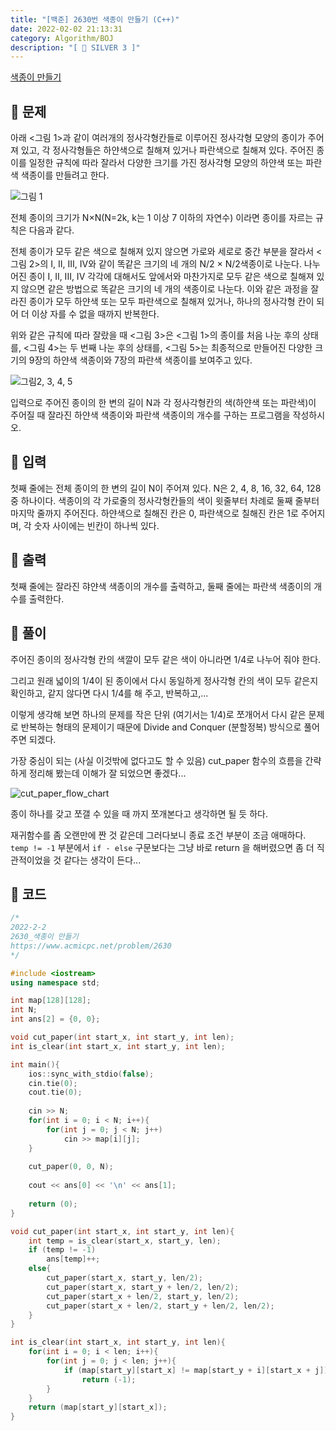 ```yaml
---
title: "[백준] 2630번 색종이 만들기 (C++)"
date: 2022-02-02 21:13:31
category: Algorithm/BOJ
description: "[ 🤍 SILVER 3 ]"
---
```


[색종이 만들기](https://www.acmicpc.net/problem/2630)

## 🌟 문제

아래 \<그림 1\>과 같이 여러개의 정사각형칸들로 이루어진 정사각형 모양의 종이가 주어져 있고, 각 정사각형들은 하얀색으로 칠해져 있거나 파란색으로 칠해져 있다. 주어진 종이를 일정한 규칙에 따라 잘라서 다양한 크기를 가진 정사각형 모양의 하얀색 또는 파란색 색종이를 만들려고 한다.

![그림 1](https://www.acmicpc.net/upload/images/bwxBxc7ghGOedQfiT3p94KYj1y9aLR.png)

전체 종이의 크기가 N×N(N=2k, k는 1 이상 7 이하의 자연수) 이라면 종이를 자르는 규칙은 다음과 같다.

전체 종이가 모두 같은 색으로 칠해져 있지 않으면 가로와 세로로 중간 부분을 잘라서 \<그림 2\>의 I, II, III, IV와 같이 똑같은 크기의 네 개의 N/2 × N/2색종이로 나눈다. 나누어진 종이 I, II, III, IV 각각에 대해서도 앞에서와 마찬가지로 모두 같은 색으로 칠해져 있지 않으면 같은 방법으로 똑같은 크기의 네 개의 색종이로 나눈다. 이와 같은 과정을 잘라진 종이가 모두 하얀색 또는 모두 파란색으로 칠해져 있거나, 하나의 정사각형 칸이 되어 더 이상 자를 수 없을 때까지 반복한다.

위와 같은 규칙에 따라 잘랐을 때 \<그림 3\>은 \<그림 1\>의 종이를 처음 나눈 후의 상태를, \<그림 4\>는 두 번째 나눈 후의 상태를, \<그림 5\>는 최종적으로 만들어진 다양한 크기의 9장의 하얀색 색종이와 7장의 파란색 색종이를 보여주고 있다.

![그림2, 3, 4, 5](https://www.acmicpc.net/upload/images/VHJpKWQDv.png)

입력으로 주어진 종이의 한 변의 길이 N과 각 정사각형칸의 색(하얀색 또는 파란색)이 주어질 때 잘라진 하얀색 색종이와 파란색 색종이의 개수를 구하는 프로그램을 작성하시오.

## 🌟 입력

첫째 줄에는 전체 종이의 한 변의 길이 N이 주어져 있다. N은 2, 4, 8, 16, 32, 64, 128 중 하나이다. 색종이의 각 가로줄의 정사각형칸들의 색이 윗줄부터 차례로 둘째 줄부터 마지막 줄까지 주어진다. 하얀색으로 칠해진 칸은 0, 파란색으로 칠해진 칸은 1로 주어지며, 각 숫자 사이에는 빈칸이 하나씩 있다.

## 🌟 출력

첫째 줄에는 잘라진 햐얀색 색종이의 개수를 출력하고, 둘째 줄에는 파란색 색종이의 개수를 출력한다.

## 🌟 풀이

주어진 종이의 정사각형 칸의 색깔이 모두 같은 색이 아니라면 1/4로 나누어 줘야 한다.

그리고 원래 넓이의 1/4이 된 종이에서 다시 동일하게 정사각형 칸의 색이 모두 같은지 확인하고, 같지 않다면 다시 1/4를 해 주고, 반복하고,...

이렇게 생각해 보면 하나의 문제를 작은 단위 (여기서는 1/4)로 쪼개어서 다시 같은 문제로 반복하는 형태의 문제이기 때문에 Divide and Conquer (분할정복) 방식으로 풀어주면 되겠다.

가장 중심이 되는 (사실 이것밖에 없다고도 할 수 있음) cut_paper 함수의 흐름을 간략하게 정리해 봤는데 이해가 잘 되었으면 좋겠다...

![cut_paper_flow_chart](/cut_paper_flow_chart.jpg)

종이 하나를 갖고 쪼갤 수 있을 때 까지 쪼개본다고 생각하면 될 듯 하다.

재귀함수를 좀 오랜만에 짠 것 같은데 그러다보니 종료 조건 부분이 조금 애매하다. `temp != -1` 부분에서 `if - else` 구문보다는 그냥 바로 return 을 해버렸으면 좀 더 직관적이었을 것 같다는 생각이 든다...

## 🌟 코드

```cpp
/*
2022-2-2
2630_색종이 만들기
https://www.acmicpc.net/problem/2630
*/

#include <iostream>
using namespace std;

int map[128][128];
int N;
int ans[2] = {0, 0};

void cut_paper(int start_x, int start_y, int len);
int is_clear(int start_x, int start_y, int len);

int main(){
    ios::sync_with_stdio(false);
    cin.tie(0);
    cout.tie(0);
    
    cin >> N;
    for(int i = 0; i < N; i++){
        for(int j = 0; j < N; j++)
            cin >> map[i][j];
    }
    
    cut_paper(0, 0, N);
    
    cout << ans[0] << '\n' << ans[1];
    
    return (0);
}

void cut_paper(int start_x, int start_y, int len){
    int temp = is_clear(start_x, start_y, len);
    if (temp != -1)
        ans[temp]++;
    else{
        cut_paper(start_x, start_y, len/2);
        cut_paper(start_x, start_y + len/2, len/2);
        cut_paper(start_x + len/2, start_y, len/2);
        cut_paper(start_x + len/2, start_y + len/2, len/2);
    }
}

int is_clear(int start_x, int start_y, int len){
    for(int i = 0; i < len; i++){
        for(int j = 0; j < len; j++){
            if (map[start_y][start_x] != map[start_y + i][start_x + j])
                return (-1);
        }
    }
    return (map[start_y][start_x]);
}
```

